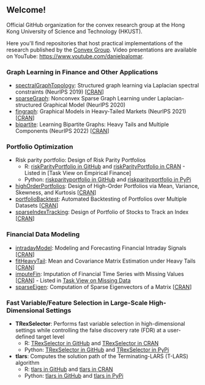 ## Welcome!

Official GitHub organization for the convex research group at the Hong Kong University of Science and Technology (HKUST).

Here you'll find repositories that host practical implementations of the research published by the [Convex Group](https://www.danielppalomar.com/group/).
Video presentations are available on YouTube: https://www.youtube.com/danielpalomar.


### Graph Learning in Finance and Other Applications
* [spectralGraphTopology](https://github.com/convexfi/spectralGraphTopology): Structured graph learning via Laplacian spectral constraints (NeurIPS 2019) [[CRAN](https://cran.r-project.org/package=spectralGraphTopology)]
* [sparseGraph](https://github.com/convexfi/sparseGraph): Nonconvex Sparse Graph Learning under Laplacian-structured Graphical Model (NeurIPS 2020)
* [fingraph](https://github.com/convexfi/fingraph): Graphical Models in Heavy-Tailed Markets (NeurIPS 2021) [[CRAN](https://CRAN.R-project.org/package=fingraph)]
* [bipartite](https://github.com/convexfi/bipartite): Learning Bipartite Graphs: Heavy Tails and Multiple Components (NeurIPS 2022) [[CRAN](https://CRAN.R-project.org/package=finbipartite)]


### Portfolio Optimization
* Risk parity portfolio: Design of Risk Parity Portfolios
  - R: [riskParityPortfolio in GitHub](https://github.com/dppalomar/riskParityPortfolio) and [riskParityPortfolio in CRAN](https://cran.r-project.org/package=riskParityPortfolio) - Listed in [Task View on Empirical Finance]
  - Python: [riskparityportfolio in GitHub](https://github.com/convexfi/riskparity.py) and [riskparityportfolio in PyPi](https://pypi.org/project/riskparityportfolio/)
* [highOrderPortfolios](https://github.com/dppalomar/highOrderPortfolios): Design of High-Order Portfolios via Mean, Variance, Skewness, and Kurtosis [[CRAN](https://cran.r-project.org/package=highOrderPortfolios)]
* [portfolioBacktest](https://github.com/dppalomar/portfolioBacktest): Automated Backtesting of Portfolios over Multiple Datasets [[CRAN](https://cran.r-project.org/package=portfolioBacktest)]
* [sparseIndexTracking](https://github.com/dppalomar/sparseIndexTracking): Design of Portfolio of Stocks to Track an Index [[CRAN](https://cran.r-project.org/package=sparseIndexTracking)]


### Financial Data Modeling

* [intradayModel](https://github.com/convexfi/intradayModel): Modeling and Forecasting Financial Intraday Signals [[CRAN](https://cran.r-project.org/package=intradayModel)]
* [fitHeavyTail](https://github.com/convexfi/fitHeavyTail): Mean and Covariance Matrix Estimation under Heavy Tails [[CRAN](https://cran.r-project.org/package=fitHeavyTail)]
* [imputeFin](https://github.com/dppalomar/imputeFin): Imputation of Financial Time Series with Missing Values [[CRAN](https://cran.r-project.org/package=imputeFin)] - Listed in [Task View on Missing Data](https://cran.r-project.org/web/views/MissingData.html)
* [sparseEigen](https://github.com/dppalomar/sparseEigen): Computation of Sparse Eigenvectors of a Matrix [[CRAN](https://cran.r-project.org/package=sparseEigen)]


### Fast Variable/Feature Selection in Large-Scale High-Dimensional Settings

* **TRexSelector**: Performs fast variable selection in high-dimensional settings while controlling the false discovery rate (FDR) at a user-defined target level
  - R: [TRexSelector in GitHub](https://github.com/jasinmachkour/TRexSelector) and [TRexSelector in CRAN](https://cran.r-project.org/package=TRexSelector)
  - Python: [TRexSelector in GitHub](https://github.com/ArnauVilella/TRexSelector-python) and [TRexSelector in PyPi](https://pypi.org/project/trexselector/) 
* **tlars**: Computes the solution path of the Terminating-LARS (T-LARS) algorithm
  - R: [tlars in GitHub](https://github.com/jasinmachkour/tlars) and [tlars in CRAN](https://cran.r-project.org/package=tlars)
  - Python: [tlars in GitHub](https://github.com/ArnauVilella/tlars-python) and [tlars in PyPi](https://pypi.org/project/tlars/)
